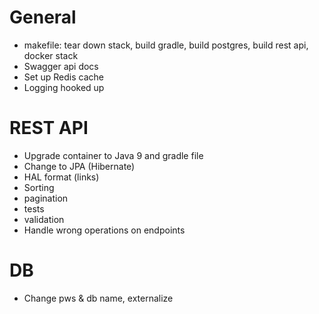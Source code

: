 # General
- makefile: tear down stack, build gradle, build postgres, build rest api, docker stack
- Swagger api docs
- Set up Redis cache
- Logging hooked up

# REST API
- Upgrade container to Java 9 and gradle file
- Change to JPA (Hibernate)
- HAL format (links)
- Sorting
- pagination
- tests
- validation
- Handle wrong operations on endpoints

# DB
- Change pws & db name, externalize
